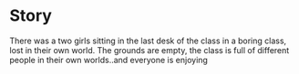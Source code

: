 # Story
There was a two girls sitting in the last desk of the class in a boring class, lost in their own world.
The grounds are empty, the class is full of different people in their own worlds..and everyone is enjoying 
